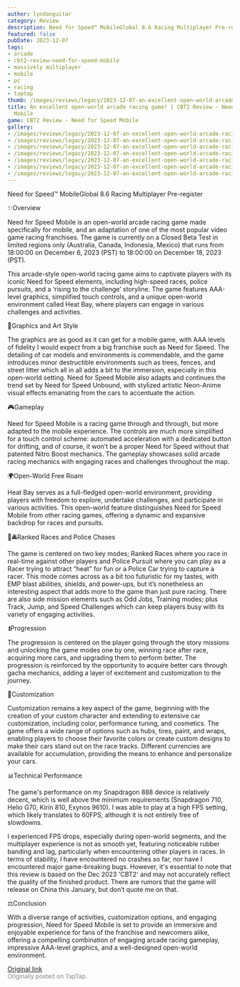 ```yaml
---
author: lyndonguitar
category: Review
description: Need for Speed™ MobileGlobal 8.6 Racing Multiplayer Pre-register
featured: false
pubDate: 2023-12-07
tags:
- arcade
- cbt2-review-need-for-speed-mobile
- massively multiplayer
- mobile
- pc
- racing
- taptap
thumb: /images/reviews/legacy/2023-12-07-an-excellent-open-world-arcade-racing-game--cbt2-review---need-for-speed-mobile-0.avif
title: An excellent open-world arcade racing game! | CBT2 Review - Need for Speed
  Mobile
game: CBT2 Review - Need for Speed Mobile
gallery:
- /images/reviews/legacy/2023-12-07-an-excellent-open-world-arcade-racing-game--cbt2-review---need-for-speed-mobile-0.avif
- /images/reviews/legacy/2023-12-07-an-excellent-open-world-arcade-racing-game--cbt2-review---need-for-speed-mobile-1.avif
- /images/reviews/legacy/2023-12-07-an-excellent-open-world-arcade-racing-game--cbt2-review---need-for-speed-mobile-2.avif
- /images/reviews/legacy/2023-12-07-an-excellent-open-world-arcade-racing-game--cbt2-review---need-for-speed-mobile-3.avif
- /images/reviews/legacy/2023-12-07-an-excellent-open-world-arcade-racing-game--cbt2-review---need-for-speed-mobile-4.avif
- /images/reviews/legacy/2023-12-07-an-excellent-open-world-arcade-racing-game--cbt2-review---need-for-speed-mobile-5.avif
- /images/reviews/legacy/2023-12-07-an-excellent-open-world-arcade-racing-game--cbt2-review---need-for-speed-mobile-6.avif
---
```

Need for Speed™ MobileGlobal
8.6
Racing
Multiplayer
Pre-register

✨Overview

Need for Speed Mobile is an open-world arcade racing game made specifically for mobile, and an adaptation of one of the most popular video game racing franchises. The game is currently on a Closed Beta Test in limited regions only (Australia, Canada, Indonesia, Mexico) that runs from 18:00:00 on December 6, 2023 (PST) to 18:00:00 on December 18, 2023 (PST).

This arcade-style open-world racing game aims to captivate players with its iconic Need for Speed elements, including high-speed races, police pursuits, and a ‘rising to the challenge’ storyline. The game features AAA-level graphics, simplified touch controls, and a unique open-world environment called Heat Bay, where players can engage in various challenges and activities.

🎨Graphics and Art Style

The graphics are as good as it can get for a mobile game, with AAA levels of fidelity I would expect from a big franchise such as Need for Speed. The detailing of car models and environments is commendable, and the game introduces minor destructible environments such as trees, fences, and street litter which all in all adds a bit to the immersion, especially in this open-world setting. Need for Speed Mobile also adapts and continues the trend set by Need for Speed Unbound, with stylized artistic Neon-Anime visual effects emanating from the cars to accentuate the action.

🎮Gameplay

Need for Speed Mobile is a racing game through and through, but more adapted to the mobile experience. The controls are much more simplified for a touch control scheme: automated acceleration with a dedicated button for drifting, and of course, it won’t be a proper Need for Speed without that patented Nitro Boost mechanics. The gameplay showcases solid arcade racing mechanics with engaging races and challenges throughout the map.

🌍Open-World Free Roam

Heat Bay serves as a full-fledged open-world environment, providing players with freedom to explore, undertake challenges, and participate in various activities. This open-world feature distinguishes Need for Speed Mobile from other racing games, offering a dynamic and expansive backdrop for races and pursuits.

🏁🚔Ranked Races and Police Chases

The game is centered on two key modes; Ranked Races where you race in real-time against other players and Police Pursuit where you can play as a Racer trying to attract “heat” for fun or a Police Car trying to capture a racer. This mode comes across as a bit too futuristic for my tastes, with EMP blast abilities, shields, and power-ups, but it’s nonetheless an interesting aspect that adds more to the game than just pure racing. There are also side mission elements such as Odd Jobs, Training modes; plus Track, Jump, and Speed Challenges which can keep players busy with its variety of engaging activities.

⏫Progression

The progression is centered on the player going through the story missions and unlocking the game modes one by one, winning race after race, acquiring more cars, and upgrading them to perform better. The progression is reinforced by the opportunity to acquire better cars through gacha mechanics, adding a layer of excitement and customization to the journey.

🔧Customization

Customization remains a key aspect of the game, beginning with the creation of your custom character and extending to extensive car customization, including color, performance tuning, and cosmetics. The game offers a wide range of options such as hubs, tires, paint, and wraps, enabling players to choose their favorite colors or create custom designs to make their cars stand out on the race tracks. Different currencies are available for accumulation, providing the means to enhance and personalize your cars.

📊Technical Performance

The game's performance on my Snapdragon 888 device is relatively decent, which is well above the minimum requirements (Snapdragon 710, Helio G70, Kirin 810, Exynos 9610). I was able to play at a high FPS setting, which likely translates to 60FPS, although it is not entirely free of slowdowns.

I experienced FPS drops, especially during open-world segments, and the multiplayer experience is not as smooth yet, featuring noticeable rubber banding and lag, particularly when encountering other players in races. In terms of stability, I have encountered no crashes so far, nor have I encountered major game-breaking bugs. However, it's essential to note that this review is based on the Dec 2023 'CBT2' and may not accurately reflect the quality of the finished product. There are rumors that the game will release on China this January, but don’t quote me on that.

⚖️Conclusion

With a diverse range of activities, customization options, and engaging progression, Need for Speed Mobile is set to provide an immersive and enjoyable experience for fans of the franchise and newcomers alike, offering a compelling combination of engaging arcade racing gameplay, impressive AAA-level graphics, and a well-designed open-world environment.

[Original link](https://www.taptap.io/post/6637078)<br><span style="font-size: 0.95em; color: #888;">Originally posted on TapTap.</span>